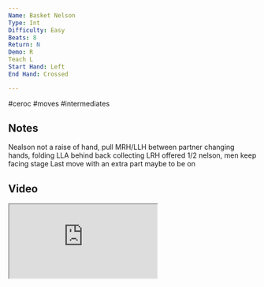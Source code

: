 ```yaml
---
Name: Basket Nelson
Type: Int
Difficulty: Easy
Beats: 8
Return: N
Demo: R
Teach L
Start Hand: Left
End Hand: Crossed

---
```

#ceroc #moves #intermediates
## Notes
Nealson not a raise of hand, pull MRH/LLH between partner changing hands, folding LLA behind back collecting LRH offered
1/2 nelson, men keep facing stage
Last move with an extra part maybe to be on

## Video
<iframe src="https://www.network.ceroc.com/Teachers/DanceMoves/CurrentLibrary/Video/18BasketNelson.mp4" />

## Top Tips

#### Style
Ladies small steps
maintain the flow of the move on the nelson 

#### Shape & Feel
Wrappy

#### Safety
Men don’t force ladies arm to bend (no thumbs)

#### Timing
Hand change on 5

### Men

### Ladies

## Safety & Technique
### Men

### Ladies

## Style & Flow


### Men

### Ladies


